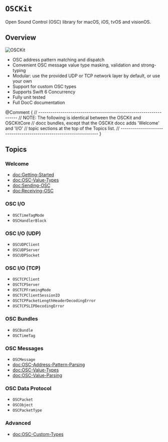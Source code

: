 # ``OSCKit``

Open Sound Control (OSC) library for macOS, iOS, tvOS and visionOS.

## Overview

![OSCKit](osckit-banner.png)

- OSC address pattern matching and dispatch
- Convenient OSC message value type masking, validation and strong-typing
- Modular: use the provided UDP or TCP network layer by default, or use your own
- Support for custom OSC types
- Supports Swift 6 Concurrency
- Fully unit tested
- Full DocC documentation

@Comment {
    // -------------------------------------------------------------------
    // NOTE: The following is identical between the OSCKit and OSCKitCore
    // docc bundles, except that the OSCKit docc adds 'Welcome' and 'I/O'
    // topic sections at the top of the Topics list.
    // -------------------------------------------------------------------
}

## Topics

### Welcome
- <doc:Getting-Started>
- <doc:OSC-Value-Types>
- <doc:Sending-OSC>
- <doc:Receiving-OSC>

### OSC I/O

- ``OSCTimeTagMode``
- ``OSCHandlerBlock``

### OSC I/O (UDP)

- ``OSCUDPClient``
- ``OSCUDPServer``
- ``OSCUDPSocket``

### OSC I/O (TCP)

- ``OSCTCPClient``
- ``OSCTCPServer``
- ``OSCTCPFramingMode``
- ``OSCTCPClientSessionID``
- ``OSCTCPPacketLengthHeaderDecodingError``
- ``OSCTCPSLIPDecodingError``

### OSC Bundles

- ``OSCBundle``
- ``OSCTimeTag``

### OSC Messages

- ``OSCMessage``
- <doc:OSC-Address-Pattern-Parsing>
- <doc:OSC-Value-Types>
- <doc:OSC-Value-Parsing>

### OSC Data Protocol

- ``OSCPacket``
- ``OSCObject``
- ``OSCPacketType``

### Advanced

- <doc:OSC-Custom-Types>
